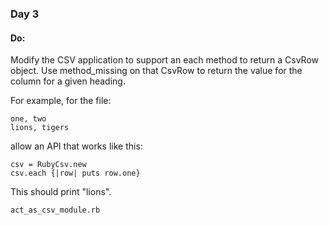 ### Day 3

#### Do:

Modify the CSV application to support an each method to return a CsvRow object. Use method_missing on that CsvRow to return the value for the column for a given heading.

For example, for the file:
```
one, two
lions, tigers
```
allow an API that works like this:
```
csv = RubyCsv.new
csv.each {|row| puts row.one}
```
This should print "lions". 

`act_as_csv_module.rb`
